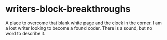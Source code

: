 # writers-block-breakthroughs
A place to overcome that blank white page and the clock in the corner.
I am a lost writer looking to become a found coder.
There is a sound, but no word to describe it.

